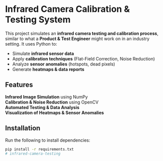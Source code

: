 # Infrared Camera Calibration & Testing System 

This project simulates an **infrared camera testing and calibration process**, similar to what a **Product & Test Engineer** might work on in an industry setting. It uses Python to:
- Simulate **infrared sensor data**
- Apply **calibration techniques** (Flat-Field Correction, Noise Reduction)
- Analyze **sensor anomalies** (hotspots, dead pixels)
- Generate **heatmaps & data reports**

##  Features
**Infrared Image Simulation** using NumPy  
**Calibration & Noise Reduction** using OpenCV  
**Automated Testing & Data Analysis**  
**Visualization of Heatmaps & Sensor Anomalies**  

## Installation
Run the following to install dependencies:
```bash
pip install -r requirements.txt
#   i n f r a r e d - c a m e r a - t e s t i n g 
 
 